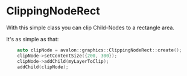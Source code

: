 # ClippingNodeRect

With this simple class you can clip Child-Nodes to a rectangle area.

It's as simple as that:

```cpp
    auto clipNode = avalon::graphics::ClippingNodeRect::create();
    clipNode->setContentSize({200, 300});
    clipNode->addChild(myLayerToClip);
    addChild(clipNode);
```